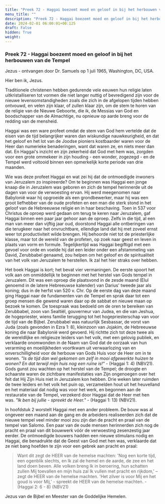 ```yaml
---
title: "Preek 72 - Haggai boezemt moed en geloof in bij het herbouwen van de Tempel"
menu_title: ""
description: "Preek 72 - Haggai boezemt moed en geloof in bij het herbouwen van de Tempel"
date: 2024-02-01 06:00:01+00:125
draft: False
hidden: True
weight:
---
```

### Preek 72 - Haggai boezemt moed en geloof in bij het herbouwen van de Tempel

Jezus - ontvangen door Dr. Samuels op 1 juli 1965, Washington, DC, USA.

Hier ben ik, Jezus.

Traditionele christenen hebben gedurende vele eeuwen hun religie laten uitkristalliseren tot vormen die niet langer nuttig of bevredigend zijn voor de nieuwe levensomstandigheden zoals die zich in de afgelopen tijden hebben ontvouwd, en velen zijn klaar, of zullen klaar zijn, om de stem te horen van de religie van de Nieuwe Geboorte, die ik, de Messias van God en boodschapper van de Almachtige, nu opnieuw op aarde breng voor de redding van de mensheid.

Haggai was een ware profeet omdat de stem van God hem vertelde dat de eisen van de tijd belangrijker waren dan wiskundige nauwkeurigheid, en dat het geloof en het lot van de Joodse pioniers kostbaarder waren voor de Heer dan numerieke benaderingen, want dat waren ze, en niets meer dan dat. En Haggai's inzicht en zijn zekerheid dat God met hem was, zorgden voor een grote ommekeer in zijn houding - een wonder, zogezegd - en de Tempel werd voltooid binnen een opmerkelijk korte periode van drie maanden.

Wie was deze profeet Haggai en wat zei hij dat de ontmoedigde inwoners van Jeruzalem zo inspireerde? Om te beginnen was Haggai een jonge knaap die in Jeruzalem was geboren en zich de tempel herinnerde uit de dagen van voor de verwoesting ervan. Hij werd meegenomen naar Babylonië waar hij opgroeide als een grondbewerker, maar hij was een groot liefhebber van de oude profeten en een man die sterk stond in het geloof van de Hebreeuwse religie en in haar beschaving. Toen in 537 voor Christus de oproep werd gedaan om terug te keren naar Jeruzalem, gaf Haggai binnen een paar jaar gehoor aan de oproep. Zelfs in die tijd, al een man van meer dan vijftig jaar oud, doorstond Haggai alle ontberingen van die terugkeer naar het onvruchtbare, ellendige land dat hij met zoveel ernst weer tot productiviteit wilde brengen. Hij behoorde niet tot de priesterlijke klasse, maar tot de wereld van de profeten, op zoek naar geest en leven in plaats van vorm en formule. Tegelijkertijd was Haggai begiftigd met een gevoel voor orde en voelde hij dat een leider onder een afstammeling van David, Zerubbabel genaamd, zou helpen om het geloof en de spiritualiteit van het volk van Jeruzalem te herstellen. Ik zal het hier straks over hebben.

Het boek Haggai is kort; het bevat vier vermaningen. De eerste spoort het volk aan om onmiddellijk te beginnen met het herstel van Gods tempel in Jeruzalem. Dit was een oproep die plaatsvond in de zesde maand (Elul genoemd in de latere Hebreeuwse kalender) van Darius' tweede jaar als koning; dus in de herfst van 520 v. Chr. Op de eerste dag van deze maand ging Haggai naar de fundamenten van de Tempel en sprak daar tot een groep mensen die gewend waren daar op de sabbat en nieuwe maan op bezoek te komen. De toespraak was bedoeld om de oren te bereiken van Zerubbabel, zoon van Sealtiël, gouverneur van Judea, en die van Jeshua, de hogepriester, wiens familie terugging tot het hogepriesterschap van voor de tijd van de Bijbel. Zerubbabel was natuurlijk Sesbassar, de vorst van Juda (zoals gevonden in Ezra 1: 8), kleinzoon van Jojakim, de Hebreeuwse koning die naar Babylonië werd gevoerd. Hij richtte zich tot deze twee als de wereldlijke en religieuze leiders van het volk, met een gelovig publiek, en verklaarde onomwonden in de Naam van God dat de oorzaak van hun verarming en moeilijkheden voortkwam uit verwaarlozing van en onverschilligheid voor de herbouw van Gods Huis voor de Heer om in te wonen. *"Is de tijd dan wel gekomen om zelf in mooi afgewerkte huizen te wonen? En dat terwijl mijn huis nog een ruïne is!"* - (Haggai 1: 4) (NBV21). Gods gunst zou wachten op het herstel van de Tempel; de droogte en schaarste waren de zichtbare manifestaties van Zijn ongenoegen over het feit dat Hij Zijn Huis niet in Jeruzalem kon hebben. Drie weken later ruimden de twee leiders en het volk het puin op, verzamelden hout uit het heuvelland en het materiaal dat nodig was voor het werk, en begonnen aan de restauratie van de Tempel, verzekerd door Haggai dat de Heer met hen was. *"Ik ben bij jullie - spreekt de Heer."* - (Haggai 1: 13) (NBV21).

In hoofdstuk 2 worstelt Haggai met een ander probleem. De bouw was al ongeveer een maand aan de gang en de arbeiders realiseerden zich dat de nieuwe tempel veel minder mooi zou zijn dan de pracht en praal van de tempel van Salomo. Een paar van de oude mensen herinnerden zich nog de pracht en praal van dit bouwwerk vóór de verwoesting zesenzestig jaar eerder. De ontmoedigde bouwers hadden een nieuwe stimulans nodig en Haggai, die benadrukte dat de Geest van God met hen was, verklaarde dat ze niet bang hoefden te zijn voor een gebrek aan pracht en praal:

> Want dit zegt de HEER van de hemelse machten: 'Nog een korte tijd, een ogenblik slechts, en Ik zal de hemel en de aarde, de zee en het land doen beven. Alle volken breng Ik in beroering, hun schatten zullen Mij toevallen en mijn huis zal Ik vullen met pracht en rijkdom,' – zegt de HEER van de hemelse machten. 'Het zilver is voor Mij en het goud is voor Mij,' - spreekt de HEER van de hemelse machten. - (Haggai 2: 6 - 8) (NBV21)

Jezus van de Bijbel en Meester van de Goddelijke Hemelen.
